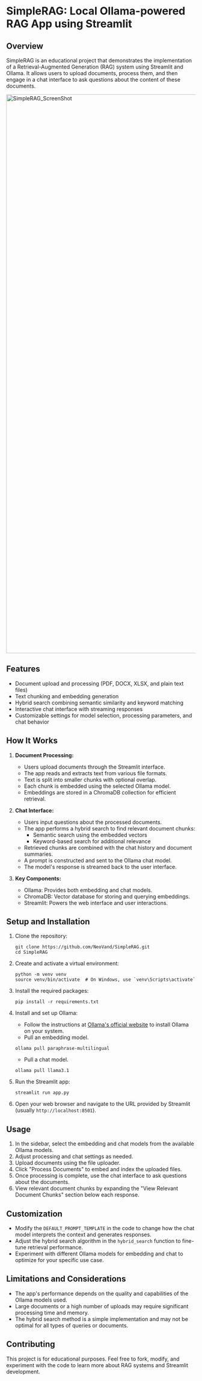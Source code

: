 # SimpleRAG: Local Ollama-powered RAG App using Streamlit

## Overview

SimpleRAG is an educational project that demonstrates the implementation of a Retrieval-Augmented Generation (RAG) system using Streamlit and Ollama. It allows users to upload documents, process them, and then engage in a chat interface to ask questions about the content of these documents.

<img width="1488" alt="SimpleRAG_ScreenShot" src="https://github.com/user-attachments/assets/2015c7a8-3c30-401f-95b0-e54182d236ad">


## Features

- Document upload and processing (PDF, DOCX, XLSX, and plain text files)
- Text chunking and embedding generation
- Hybrid search combining semantic similarity and keyword matching
- Interactive chat interface with streaming responses
- Customizable settings for model selection, processing parameters, and chat behavior

## How It Works

1. **Document Processing:**
   - Users upload documents through the Streamlit interface.
   - The app reads and extracts text from various file formats.
   - Text is split into smaller chunks with optional overlap.
   - Each chunk is embedded using the selected Ollama model.
   - Embeddings are stored in a ChromaDB collection for efficient retrieval.

2. **Chat Interface:**
   - Users input questions about the processed documents.
   - The app performs a hybrid search to find relevant document chunks:
     - Semantic search using the embedded vectors
     - Keyword-based search for additional relevance
   - Retrieved chunks are combined with the chat history and document summaries.
   - A prompt is constructed and sent to the Ollama chat model.
   - The model's response is streamed back to the user interface.

3. **Key Components:**
   - Ollama: Provides both embedding and chat models.
   - ChromaDB: Vector database for storing and querying embeddings.
   - Streamlit: Powers the web interface and user interactions.

## Setup and Installation

1. Clone the repository:
   ```
   git clone https://github.com/NeoVand/SimpleRAG.git
   cd SimpleRAG
   ```

2. Create and activate a virtual environment:
   ```
   python -m venv venv
   source venv/bin/activate  # On Windows, use `venv\Scripts\activate`
   ```

3. Install the required packages:
   ```
   pip install -r requirements.txt
   ```

4. Install and set up Ollama:
   - Follow the instructions at [Ollama's official website](https://ollama.ai/) to install Ollama on your system.
   - Pull an embedding model.
   ```
   ollama pull paraphrase-multilingual
   ```
   - Pull a chat model.
   ```
   ollama pull llama3.1
   ```

5. Run the Streamlit app:
   ```
   streamlit run app.py
   ```

6. Open your web browser and navigate to the URL provided by Streamlit (usually `http://localhost:8501`).

## Usage

1. In the sidebar, select the embedding and chat models from the available Ollama models.
2. Adjust processing and chat settings as needed.
3. Upload documents using the file uploader.
4. Click "Process Documents" to embed and index the uploaded files.
5. Once processing is complete, use the chat interface to ask questions about the documents.
6. View relevant document chunks by expanding the "View Relevant Document Chunks" section below each response.

## Customization

- Modify the `DEFAULT_PROMPT_TEMPLATE` in the code to change how the chat model interprets the context and generates responses.
- Adjust the hybrid search algorithm in the `hybrid_search` function to fine-tune retrieval performance.
- Experiment with different Ollama models for embedding and chat to optimize for your specific use case.

## Limitations and Considerations

- The app's performance depends on the quality and capabilities of the Ollama models used.
- Large documents or a high number of uploads may require significant processing time and memory.
- The hybrid search method is a simple implementation and may not be optimal for all types of queries or documents.

## Contributing

This project is for educational purposes. Feel free to fork, modify, and experiment with the code to learn more about RAG systems and Streamlit development.

